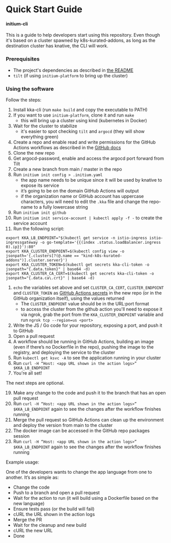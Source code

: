 # Quick Start Guide

#### initium-cli

This is a guide to help developers start using this repository. Even though it's based on a cluster spawned by k8s-kurated-addons, as long as the destination cluster has knative, the CLI will work.

### Prerequisites

- The project's dependencies as described in [the README](README.md)
- `tilt` (if using `initium-platform` to bring up the cluster)

### Using the software

Follow the steps:

1. Install kka-cli (run `make build` and copy the executable to PATH)
2. If you want to use `initium-platform`, clone it and run `make`
    * this will bring up a cluster using kind (kubernetes in Docker)
3. Wait for the cluster to stabilize
    * it's easier to spot checking `tilt` and `argocd` (they will show everything green)
4. Create a repo and enable read and write permissions for the GitHub Actions workflows as described in the [GitHub docs](https://docs.github.com/en/repositories/managing-your-repositorys-settings-and-features/enabling-features-for-your-repository/managing-github-actions-settings-for-a-repository#configuring-the-default-github_token-permissions)
5. Clone the new repo
6. Get argocd-password, enable and access the argocd port forward from Tilt
7. Create a new branch from main / master in the repo
8. Run `initium init config > .initium.yaml`
    * the app name needs to be unique since it will be used by knative to expose its service
    * it’s going to be on the domain GitHub Actions will output
    * if the organization name or GitHub account has uppercase characters, you will need to edit the `.kka` file and change the repo-name to a fully lowercase string
9. Run `initium init github`
10. Run `initium init service-account | kubectl apply -f -` to create the service account
11. Run the following script:
```
export KKA_LB_ENDPOINT="$(kubectl get service -n istio-ingress istio-ingressgateway -o go-template='{{(index .status.loadBalancer.ingress 0).ip}}'):80"
export KKA_CLUSTER_ENDPOINT=$(kubectl config view -o jsonpath='{.clusters[?(@.name == "kind-k8s-kurated-addons")].cluster.server}')
export KKA_CLUSTER_TOKEN=$(kubectl get secrets kka-cli-token -o jsonpath="{.data.token}" | base64 -d)
export KKA_CLUSTER_CA_CERT=$(kubectl get secrets kka-cli-token -o jsonpath="{.data.ca\.crt}" | base64 -d)
```
1.  `echo` the variables set above and set `CLUSTER_CA_CERT`, `CLUSTER_ENDPOINT` and `CLUSTER_TOKEN` as [GitHub Actions secrets](https://docs.github.com/en/actions/security-guides/encrypted-secrets#creating-encrypted-secrets-for-a-repository) in the new repo (or in the GitHub organization itself), using the values returned
    * The `CLUSTER_ENDPOINT` value should be in the URL:port format
    * to access the cluster from the github action you'll need to expose it via ngrok, grab the port from the `KKA_CLUSTER_ENDPOINT` variable and run `ngrok tcp --region=us <port>`
2.  Write the JS / Go code for your repository, exposing a port, and push it to GitHub
3.  Open a pull request
4.  A workflow should be running in GitHub Actions, building an image (even if there’s no Dockerfile in the repo), pushing the image to the registry, and deploying the service to the cluster
5.  Run `kubectl get ksvc -A` to see the application running in your cluster
6.  Run `curl -H “Host: <app URL shown in the action logs>” $KKA_LB_ENDPOINT`
18. You're all set!

The next steps are optional.

19. Make any change to the code and push it to the branch that has an open pull request
20. Run `curl -H “Host: <app URL shown in the action logs>” $KKA_LB_ENDPOINT` again to see the changes after the workflow finishes running
21. Merge the pull request so GitHub Actions can clean up the environment and deploy the version from main to the cluster
22. The docker image can be accessed in the GitHub repo packages session
23. Run `curl -H “Host: <app URL shown in the action logs>” $KKA_LB_ENDPOINT` again to see the changes after the workflow finishes running

Example usage:

One of the developers wants to change the app language from one to another. It’s as simple as:

- Change the code
- Push to a branch and open a pull request
- Wait for the action to run (it will build using a Dockerfile based on the new language)
- Ensure tests pass (or the build will fail)
- cURL the URL shown in the action logs
- Merge the PR
- Wait for the cleanup and new build
- cURL the new URL
- Done
